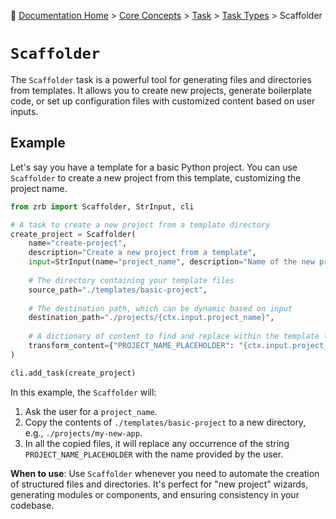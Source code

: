 🔖 [Documentation Home](../../../../README.md) > [Core Concepts](../../../README.md) > [Task](../../README.md) > [Task Types](./README.md) > Scaffolder

# `Scaffolder`

The `Scaffolder` task is a powerful tool for generating files and directories from templates. It allows you to create new projects, generate boilerplate code, or set up configuration files with customized content based on user inputs.

## Example

Let's say you have a template for a basic Python project. You can use `Scaffolder` to create a new project from this template, customizing the project name.

```python
from zrb import Scaffolder, StrInput, cli

# A task to create a new project from a template directory
create_project = Scaffolder(
    name="create-project",
    description="Create a new project from a template",
    input=StrInput(name="project_name", description="Name of the new project"),
    
    # The directory containing your template files
    source_path="./templates/basic-project",
    
    # The destination path, which can be dynamic based on input
    destination_path="./projects/{ctx.input.project_name}",
    
    # A dictionary of content to find and replace within the template files
    transform_content={"PROJECT_NAME_PLACEHOLDER": "{ctx.input.project_name}"}
)

cli.add_task(create_project)
```

In this example, the `Scaffolder` will:
1.  Ask the user for a `project_name`.
2.  Copy the contents of `./templates/basic-project` to a new directory, e.g., `./projects/my-new-app`.
3.  In all the copied files, it will replace any occurrence of the string `PROJECT_NAME_PLACEHOLDER` with the name provided by the user.

**When to use**: Use `Scaffolder` whenever you need to automate the creation of structured files and directories. It's perfect for "new project" wizards, generating modules or components, and ensuring consistency in your codebase.